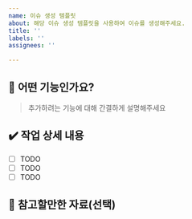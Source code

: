 ```yaml
---
name: 이슈 생성 템플릿
about: 해당 이슈 생성 템플릿을 사용하여 이슈를 생성해주세요.
title: ''
labels: ''
assignees: ''

---
```


## 📄 어떤 기능인가요?

> 추가하려는 기능에 대해 간결하게 설명해주세요

## ✔️ 작업 상세 내용

- [ ] TODO
- [ ] TODO
- [ ] TODO

## 🔔 참고할만한 자료(선택)
